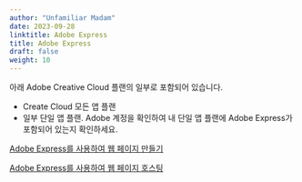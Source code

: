 ```yaml
---
author: "Unfamiliar Madam"
date: 2023-09-28
linktitle: Adobe Express
title: Adobe Express
draft: false
weight: 10
---
```


아래 Adobe Creative Cloud 플랜의 일부로 포함되어 있습니다.

- Create Cloud 모든 앱 플랜
- 일부 단일 앱 플랜. Adobe 계정을 확인하여 내 단일 앱 플랜에 Adobe Express가 포함되어 있는지 확인하세요.

[Adobe Express를 사용하여 웹 페이지 만들기](https://helpx.adobe.com/kr/express/using/create-web-page.html)

[Adobe Express를 사용하여 웹 페이지 호스팅](https://helpx.adobe.com/kr/express/using/hosting-projects.html)
